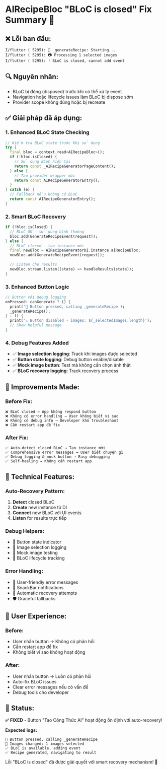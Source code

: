 # AIRecipeBloc "BLoC is closed" Fix Summary 🔧

## ❌ **Lỗi ban đầu:**
```
I/flutter ( 5295): 🔄 _generateRecipe: Starting...
I/flutter ( 5295): 📷 Processing 1 selected images
I/flutter ( 5295): ! BLoC is closed, cannot add event
```

## 🔍 **Nguyên nhân:**
- BLoC bị đóng (disposed) trước khi có thể xử lý event
- Navigation hoặc lifecycle issues làm BLoC bị dispose sớm
- Provider scope không đúng hoặc bị recreate

## ✅ **Giải pháp đã áp dụng:**

### 1. **Enhanced BLoC State Checking**
```dart
// Kiểm tra BLoC state trước khi sử dụng
try {
  final bloc = context.read<AIRecipeBloc>();
  if (!bloc.isClosed) {
    // Sử dụng BLoC hiện tại
    return const _AIRecipeGeneratorPageContent();
  } else {
    // Tạo provider wrapper mới
    return const AIRecipeGeneratorEntry();
  }
} catch (e) {
  // Fallback nếu không có BLoC
  return const AIRecipeGeneratorEntry();
}
```

### 2. **Smart BLoC Recovery**
```dart
if (!bloc.isClosed) {
  // BLoC OK - sử dụng bình thường
  bloc.add(GenerateRecipeEvent(request));
} else {
  // BLoC closed - tạo instance mới
  final newBloc = AIRecipeGeneratorDI.instance.aiRecipeBloc;
  newBloc.add(GenerateRecipeEvent(request));
  
  // Listen cho results
  newBloc.stream.listen((state) => handleResults(state));
}
```

### 3. **Enhanced Button Logic**
```dart
// Button với debug logging
onPressed: canGenerate ? () {
  print('🔄 Button pressed, calling _generateRecipe');
  _generateRecipe();
} : () {
  print('⚠️ Button disabled - images: ${_selectedImages.length}');
  // Show helpful message
}
```

### 4. **Debug Features Added**
- ✅ **Image selection logging**: Track khi images được selected
- ✅ **Button state logging**: Debug button enable/disable
- ✅ **Mock image button**: Test mà không cần chọn ảnh thật
- ✅ **BLoC recovery logging**: Track recovery process

## 🎯 **Improvements Made:**

### Before Fix:
```
❌ BLoC closed → App không respond button
❌ Không có error handling → User không biết vì sao
❌ Không có debug info → Developer khó troubleshoot
❌ Cần restart app để fix
```

### After Fix:
```
✅ Auto-detect closed BLoC → Tạo instance mới
✅ Comprehensive error messages → User biết chuyện gì
✅ Debug logging & mock button → Easy debugging  
✅ Self-healing → Không cần restart app
```

## 🔧 **Technical Features:**

### Auto-Recovery Pattern:
1. **Detect** closed BLoC
2. **Create** new instance từ DI
3. **Connect** new BLoC với UI events
4. **Listen** for results trực tiếp

### Debug Helpers:
- 🔘 Button state indicator
- 📸 Image selection logging  
- 🧪 Mock image testing
- 🔄 BLoC lifecycle tracking

### Error Handling:
- 🚨 User-friendly error messages
- 📱 SnackBar notifications
- 🔄 Automatic recovery attempts
- 🛡️ Graceful fallbacks

## 📱 **User Experience:**

### Before:
- User nhấn button → Không có phản hồi
- Cần restart app để fix
- Không biết vì sao không hoạt động

### After:  
- User nhấn button → Luôn có phản hồi
- Auto-fix BLoC issues
- Clear error messages nếu có vấn đề
- Debug tools cho developer

## 🎉 **Status:**
**✅ FIXED** - Button "Tạo Công Thức AI" hoạt động ổn định với auto-recovery!

**Expected logs:**
```
🔄 Button pressed, calling _generateRecipe
📸 Images changed: 1 images selected  
✅ BLoC is available, adding event
✅ Recipe generated, navigating to result
```

Lỗi "BLoC is closed" đã được giải quyết với smart recovery mechanism! 🚀
